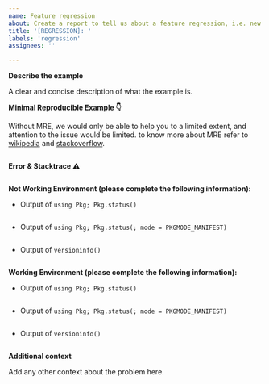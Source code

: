 ```yaml
---
name: Feature regression
about: Create a report to tell us about a feature regression, i.e. new changes broke something or resulted in decreased performance
title: '[REGRESSION]: '
labels: 'regression'
assignees: ''

---
```


**Describe the example**

A clear and concise description of what the example is.

**Minimal Reproducible Example 👇**

Without MRE, we would only be able to help you to a limited extent, and attention to the issue would be limited. to know more about MRE refer to [wikipedia](https://en.wikipedia.org/wiki/Minimal_reproducible_example) and [stackoverflow](https://stackoverflow.com/help/minimal-reproducible-example).

```julia

```

**Error & Stacktrace ⚠️**

```julia

```

**Not Working Environment (please complete the following information):**

  - Output of `using Pkg; Pkg.status()`

```julia

```

  - Output of `using Pkg; Pkg.status(; mode = PKGMODE_MANIFEST)`

```julia

```

  - Output of `versioninfo()`

```julia

```

**Working Environment (please complete the following information):**

  - Output of `using Pkg; Pkg.status()`

```julia

```

  - Output of `using Pkg; Pkg.status(; mode = PKGMODE_MANIFEST)`

```julia

```

  - Output of `versioninfo()`

```julia

```

**Additional context**

Add any other context about the problem here.
